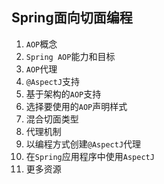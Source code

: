 ## Spring面向切面编程

1. `AOP`概念
2. `Spring AOP`能力和目标
3. `AOP`代理
4. `@AspectJ`支持
5. 基于架构的`AOP`支持
6. 选择要使用的`AOP`声明样式
7. 混合切面类型
8. 代理机制
9. 以编程方式创建`@AspectJ`代理
10. 在`Spring`应用程序中使用`AspectJ`
11. 更多资源